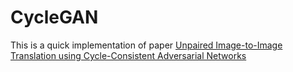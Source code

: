 # CycleGAN
This is a quick implementation of paper [Unpaired Image-to-Image Translation
using Cycle-Consistent Adversarial Networks](https://arxiv.org/pdf/1703.10593.pdf)
